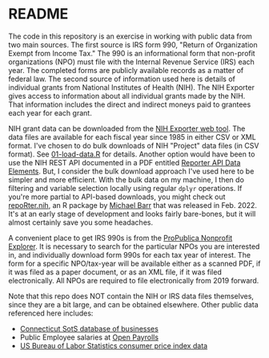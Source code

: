 # README

The code in this repository is an exercise in working with public data from two main sources. The first source is IRS form 990, "Return of Organization Exempt from Income Tax." The 990 is an informational form that non-profit organizations (NPO) must file with the Internal Revenue Service (IRS) each year. The completed forms are publicly available records as a matter of federal law. The second source of information used here is details of individual grants from National Institutes of Health (NIH). The NIH Exporter gives access to information about all individual grants made by the NIH. That information includes the direct and indirect moneys paid to grantees each year for each grant. 

NIH grant data can be downloaded from the [NIH Exporter web tool](https://exporter.nih.gov/). The data files are available for each fiscal year since 1985 in either CSV or XML format. I've chosen to do bulk downloads of NIH "Project" data files (in CSV format). See [01-load-data.R](https://github.com/davebraze/i990-and-nih-exporter/blob/d8682694ee34b491cda8d6943d6ab84179799929/01-load-data.R#L74) for details. Another option would have been to use the NIH REST API documented in a PDF entitled [Reporter API Data Elements](https://api.reporter.nih.gov/documents/Data%20Elements%20for%20RePORTER%20Project%20API%20v2.pdf). But, I consider the bulk download approach I've used here to be simpler and more efficient. With the bulk data on my machine, I then do filtering and variable selection locally using regular `dplyr` operations. If you're more partial to API-based downloads, you might check out  [repoRter.nih](https://github.com/bikeactuary/repoRter.nih), an R package by [Michael Barr](http://bikeactuary.com/) that was released in Feb. 2022. It's at an early stage of development and looks fairly bare-bones, but it will almost certainly save you some headaches.

A convenient place to get IRS 990s is from the [ProPublica Nonprofit Explorer](https://projects.propublica.org/nonprofits/). It is necessary to search for the particular NPOs you are interested in, and individually download form 990s for each tax year of interest. The form for a specific NPO/tax-year will be available either as a scanned PDF, if it was filed as a paper document, or as an XML file, if it was filed electronically. All NPOs are required to file electronically from 2019 forward. 

Note that this repo does NOT contain the NIH or IRS data files themselves, since they are a bit large, and can be obtained elsewhere. Other public data referenced here includes:

  * [Connecticut SotS database of businesses](https://service.ct.gov/business/s/onlinebusinesssearch?businessName=haskins%20laboratories)
  * Public Employee salaries at  [Open Payrolls](https://openpayrolls.com/)
  * [US Bureau of Labor Statistics consumer price index data](https://download.bls.gov/pub/time.series/cu/cu.series)

